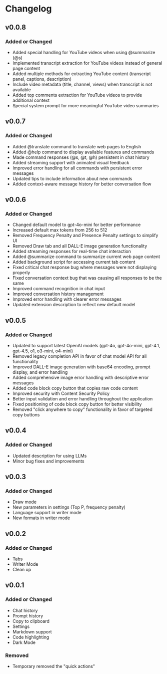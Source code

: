# Changelog

## v0.0.8

### Added or Changed

- Added special handling for YouTube videos when using @summarize (@s)
- Implemented transcript extraction for YouTube videos instead of general page content
- Added multiple methods for extracting YouTube content (transcript panel, captions, description)
- Include video metadata (title, channel, views) when transcript is not available
- Added top comments extraction for YouTube videos to provide additional context
- Special system prompt for more meaningful YouTube video summaries

## v0.0.7

### Added or Changed

- Added @translate command to translate web pages to English
- Added @help command to display available features and commands
- Made command responses (@s, @t, @h) persistent in chat history
- Added streaming support with animated visual feedback
- Improved error handling for all commands with persistent error messages
- Updated tips to include information about new commands
- Added context-aware message history for better conversation flow

## v0.0.6

### Added or Changed

- Changed default model to gpt-4o-mini for better performance
- Increased default max tokens from 256 to 512
- Removed Frequency Penalty and Presence Penalty settings to simplify UI
- Removed Draw tab and all DALL-E image generation functionality
- Added streaming responses for real-time chat interaction
- Added @summarize command to summarize current web page content
- Added background script for accessing current tab content
- Fixed critical chat response bug where messages were not displaying properly
- Fixed conversation context bug that was causing all responses to be the same
- Improved command recognition in chat input
- Improved conversation history management
- Improved error handling with clearer error messages
- Updated extension description to reflect new default model

## v0.0.5

### Added or Changed

- Updated to support latest OpenAI models (gpt-4o, gpt-4o-mini, gpt-4.1, gpt-4.5, o1, o3-mini, o4-mini)
- Removed legacy completion API in favor of chat model API for all functionality
- Improved DALL-E image generation with base64 encoding, prompt display, and error handling
- Added comprehensive image error handling with descriptive error messages
- Added code block copy button that copies raw code content
- Improved security with Content Security Policy
- Better input validation and error handling throughout the application
- Fixed positioning of code block copy button for better visibility
- Removed "click anywhere to copy" functionality in favor of targeted copy buttons

## v0.0.4

### Added or Changed

- Updated description for using LLMs
- Minor bug fixes and improvements

## v0.0.3

### Added or Changed

- Draw mode
- New parameters in settings (Top P, frequency penalty)
- Language support in writer mode
- New formats in writer mode

## v0.0.2

### Added or Changed

- Tabs
- Writer Mode
- Clean up

## v0.0.1

### Added or Changed

- Chat history
- Prompt history
- Copy to clipboard
- Settings
- Markdown support
- Code highlighting
- Dark Mode

### Removed

- Temporary removed the "quick actions"
